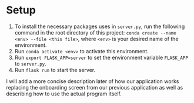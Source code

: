 # Setup 
1. To install the necessary packages uses in `server.py`, run the following command in the root directory of this project: `conda create --name <env> --file <this file>`, where `<env>` is your desired name of the environment. 
2. Run `conda activate <env>` to activate this environment. 
3. Run `export FLASK_APP=server` to set the environment variable `FLASK_APP` to `server.py`. 
3. Run `flask run` to start the server. 

I will add a more concise description later of how our application works replacing the onboarding screen from our previous application as well as describing how to use the actual program itself. 